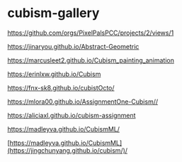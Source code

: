 # cubism-gallery

<a href="https://github.com/orgs/PixelPalsPCC/projects/2/views/1" target="_blank">https://github.com/orgs/PixelPalsPCC/projects/2/views/1</a>

<a href="https://jinaryou.github.io/Abstract-Geometric" target="_blank">https://jinaryou.github.io/Abstract-Geometric</a>

<a href="https://marcusleet2.github.io/Cubism_painting_animation" target="_blank">https://marcusleet2.github.io/Cubism_painting_animation<a>

<a href="https://erinlxw.github.io/Cubism" target="_blank">https://erinlxw.github.io/Cubism<a>

<a href="https://fnx-sk8.github.io/cubistOcto/" target="_blank">https://fnx-sk8.github.io/cubistOcto/<a>

<a href="https://mlora00.github.io/AssignmentOne-Cubism/" target="_blank">https://mlora00.github.io/AssignmentOne-Cubism//<a>

<a href="https://aliciaxl.github.io/cubism-assignment" target="_blank">https://aliciaxl.github.io/cubism-assignment<a>

<a href="https://madleyva.github.io/CubismML/" target="_blank">https://madleyva.github.io/CubismML/<a>

<a href="https://jingchunyang.github.io/cubism/" target="_blank">[https://madleyva.github.io/CubismML](https://jingchunyang.github.io/cubism/)/<a>

